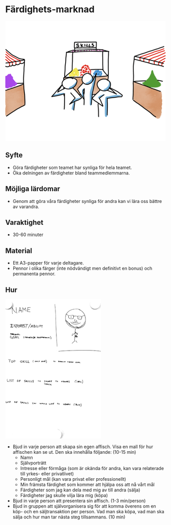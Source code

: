 # Färdighets-marknad

<img src="images/market-of-skills-top.png">

## Syfte

- Göra färdigheter som teamet har synliga för hela teamet.
- Öka delningen av färdigheter bland teammedlemmarna.

## Möjliga lärdomar

- Genom att göra våra färdigheter synliga för andra kan vi lära oss bättre av varandra.

## Varaktighet

- 30-60 minuter

## Material

- Ett A3-papper för varje deltagare.
- Pennor i olika färger (inte nödvändigt men definitivt en bonus) och permanenta pennor.

## Hur

<img src="images/market-of-skills.png">

- Bjud in varje person att skapa sin egen affisch. Visa en mall för hur affischen kan se ut. Den ska innehålla följande: (10-15 min)
   - Namn
   - Självporträtt
   - Intresse eller förmåga (som är okända för andra, kan vara relaterade till yrkes- eller privatlivet)
   - Personligt mål (kan vara privat eller professionellt)
   - Min främsta färdighet som kommer att hjälpa oss att nå vårt mål
   - Färdigheter som jag kan dela med mig av till andra (sälja)
   - Färdigheter jag skulle vilja lära mig (köpa)
- Bjud in varje person att presentera sin affisch. (1-3 min/person)
- Bjud in gruppen att självorganisera sig för att komma överens om en köp- och en säljtransaktion per person. Vad man ska köpa, vad man ska sälja och hur man tar nästa steg tillsammans. (10 min)
